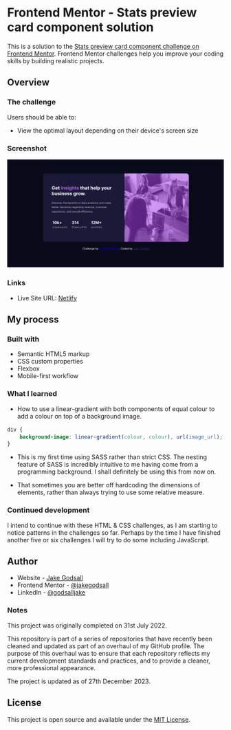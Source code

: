 # Frontend Mentor - Stats preview card component solution

This is a solution to the [Stats preview card component challenge on Frontend Mentor](https://www.frontendmentor.io/challenges/stats-preview-card-component-8JqbgoU62). Frontend Mentor challenges help you improve your coding skills by building realistic projects.

## Overview

### The challenge

Users should be able to:

-   View the optimal layout depending on their device's screen size

### Screenshot

<img src="./completed/first-desktop.png" alt="Desktop layout" width=700px>

### Links

-   Live Site URL: [Netlify](https://jakegodsall-stats-preview-card.netlify.app/)

## My process

### Built with

-   Semantic HTML5 markup
-   CSS custom properties
-   Flexbox
-   Mobile-first workflow

### What I learned

-   How to use a linear-gradient with both components of equal colour to add a colour on top of a background image.

```css
div {
    background-image: linear-gradient(colour, colour), url(image_url);
}
```

-   This is my first time using SASS rather than strict CSS. The nesting feature of SASS is incredibly intuitive to me having come from a programming background. I shall definitely be using this from now on.

-   That sometimes you are better off hardcoding the dimensions of elements, rather than always trying to use some relative measure.

### Continued development

I intend to continue with these HTML & CSS challenges, as I am starting to notice patterns in the challenges so far. Perhaps by the time I have finished another five or six challenges I will try to do some including JavaScript.

## Author

-   Website - [Jake Godsall](https://jakegodsall.com)
-   Frontend Mentor - [@jakegodsall](https://www.frontendmentor.io/profile/jakegodsall)
-   LinkedIn - [@godsalljake](https://linkedin.com/in/godsalljake/)

### Notes

This project was originally completed on 31st July 2022.

This repository is part of a series of repositories that have recently been cleaned and updated as part of an overhaul of my GitHub profile. The purpose of this overhaul was to ensure that each repository reflects my current development standards and practices, and to provide a cleaner, more professional appearance.

The project is updated as of 27th December 2023.

## License

This project is open source and available under the [MIT License](https://github.com/jakegodsall/fm-stats-preview-card/blob/main/LICENSE).
